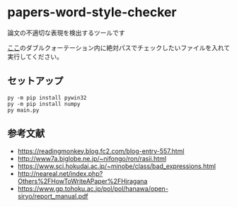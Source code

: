 # papers-word-style-checker
論文の不適切な表現を検出するツールです

[ここ](https://github.com/nori3636/papers-word-style-checker/blob/master/main.py#L56)のダブルクォーテーション内に絶対パスでチェックしたいファイルを入れて実行してください。

## セットアップ
```
py -m pip install pywin32
py -m pip install numpy
py main.py
```

## 参考文献
 - https://readingmonkey.blog.fc2.com/blog-entry-557.html
 - http://www7a.biglobe.ne.jp/~nifongo/ron/rasii.html
 - https://www.sci.hokudai.ac.jp/~minobe/class/bad_expressions.html
 - http://neareal.net/index.php?Others%2FHowToWriteAPaper%2FHiragana
 - https://www.gp.tohoku.ac.jp/pol/pol/hanawa/open-siryo/report_manual.pdf
